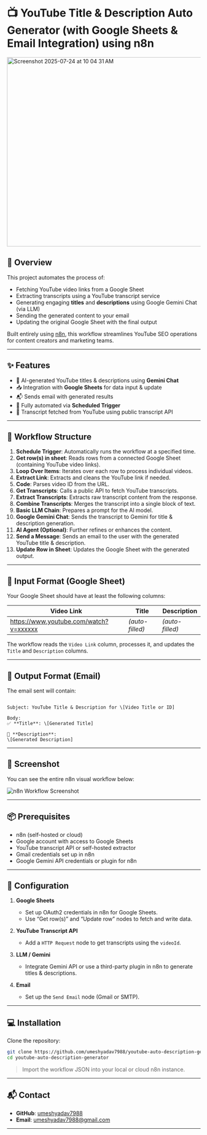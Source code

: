 # 📺 YouTube Title & Description Auto Generator (with Google Sheets & Email Integration) using n8n

<img width="1172" height="493" alt="Screenshot 2025-07-24 at 10 04 31 AM" src="https://github.com/user-attachments/assets/b291e088-f51d-4cdd-b702-b0b4b33a0ad2" />

## 🔧 Overview

This project automates the process of:
- Fetching YouTube video links from a Google Sheet
- Extracting transcripts using a YouTube transcript service
- Generating engaging **titles** and **descriptions** using Google Gemini Chat (via LLM)
- Sending the generated content to your email
- Updating the original Google Sheet with the final output

Built entirely using [n8n](https://n8n.io), this workflow streamlines YouTube SEO operations for content creators and marketing teams.

---

## ✨ Features

- 🧠 AI-generated YouTube titles & descriptions using **Gemini Chat**
- 📥 Integration with **Google Sheets** for data input & update
- 📬 Sends email with generated results
- 🔄 Fully automated via **Scheduled Trigger**
- 🔗 Transcript fetched from YouTube using public transcript API

---

## 🔄 Workflow Structure

1. **Schedule Trigger**: Automatically runs the workflow at a specified time.
2. **Get row(s) in sheet**: Reads rows from a connected Google Sheet (containing YouTube video links).
3. **Loop Over Items**: Iterates over each row to process individual videos.
4. **Extract Link**: Extracts and cleans the YouTube link if needed.
5. **Code**: Parses video ID from the URL.
6. **Get Transcripts**: Calls a public API to fetch YouTube transcripts.
7. **Extract Transcripts**: Extracts raw transcript content from the response.
8. **Combine Transcripts**: Merges the transcript into a single block of text.
9. **Basic LLM Chain**: Prepares a prompt for the AI model.
10. **Google Gemini Chat**: Sends the transcript to Gemini for title & description generation.
11. **AI Agent (Optional)**: Further refines or enhances the content.
12. **Send a Message**: Sends an email to the user with the generated YouTube title & description.
13. **Update Row in Sheet**: Updates the Google Sheet with the generated output.

---

## 📂 Input Format (Google Sheet)

Your Google Sheet should have at least the following columns:

| Video Link | Title | Description |
|------------|-------|-------------|
| https://www.youtube.com/watch?v=xxxxxx | *(auto-filled)* | *(auto-filled)* |

The workflow reads the `Video Link` column, processes it, and updates the `Title` and `Description` columns.

---

## 📧 Output Format (Email)

The email sent will contain:

```

Subject: YouTube Title & Description for \[Video Title or ID]

Body:
✅ **Title**: \[Generated Title]

📝 **Description**:
\[Generated Description]

````

---

## 📸 Screenshot

You can see the entire n8n visual workflow below:

![n8n Workflow Screenshot](./Screenshot%202025-07-24%20at%2010.04.31%20AM.png)

---

## 📦 Prerequisites

- n8n (self-hosted or cloud)
- Google account with access to Google Sheets
- YouTube transcript API or self-hosted extractor
- Gmail credentials set up in n8n
- Google Gemini API credentials or plugin for n8n

---

## 🔑 Configuration

1. **Google Sheets**
   - Set up OAuth2 credentials in n8n for Google Sheets.
   - Use “Get row(s)” and “Update row” nodes to fetch and write data.

2. **YouTube Transcript API**
   - Add a `HTTP Request` node to get transcripts using the `videoId`.

3. **LLM / Gemini**
   - Integrate Gemini API or use a third-party plugin in n8n to generate titles & descriptions.

4. **Email**
   - Set up the `Send Email` node (Gmail or SMTP).

---

## 💻 Installation

Clone the repository:

```bash
git clone https://github.com/umeshyadav7988/youtube-auto-description-generator.git
cd youtube-auto-description-generator
````

> Import the workflow JSON into your local or cloud n8n instance.

---

## 📬 Contact

* **GitHub**: [umeshyadav7988](https://github.com/umeshyadav7988)
* **Email**: [umeshyadav7988@gmail.com](mailto:umeshyadav7988@gmail.com)

---




